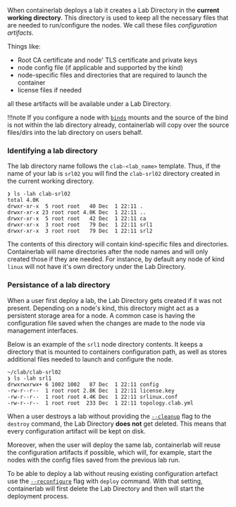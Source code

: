 When containerlab deploys a lab it creates a Lab Directory in the **current working directory**. This directory is used to keep all the necessary files that are needed to run/configure the nodes. We call these files _configuration artifacts_.

Things like:

* Root CA certificate and node' TLS certificate and private keys
* node config file (if applicable and supported by the kind)
* node-specific files and directories that are required to launch the container
* license files if needed

all these artifacts will be available under a Lab Directory.

!!!note
    If you configure a node with [`binds`](nodes.md#binds) mounts and the source of the bind is not within the lab directory already, containerlab will copy over the source files/dirs into the lab directory on users behalf.

### Identifying a lab directory
The lab directory name follows the `clab-<lab_name>` template. Thus, if the name of your lab is `srl02` you will find the `clab-srl02` directory created in the current working directory.

```
❯ ls -lah clab-srl02
total 4.0K
drwxr-xr-x  5 root root   40 Dec  1 22:11 .
drwxr-xr-x 23 root root 4.0K Dec  1 22:11 ..
drwxr-xr-x  5 root root   42 Dec  1 22:11 ca
drwxr-xr-x  3 root root   79 Dec  1 22:11 srl1
drwxr-xr-x  3 root root   79 Dec  1 22:11 srl2
```

The contents of this directory will contain kind-specific files and directories. Containerlab will name directories after the node names and will only created those if they are needed. For instance, by default any node of kind `linux` will not have it's own directory under the Lab Directory.

### Persistance of a lab directory
When a user first deploy a lab, the Lab Directory gets created if it was not present. Depending on a node's kind, this directory might act as a persistent storage area for a node. A common case is having the configuration file saved when the changes are made to the node via management interfaces.

Below is an example of the `srl1` node directory contents. It keeps a directory that is mounted to containers configuration path, as well as stores additional files needed to launch and configure the node.

```
~/clab/clab-srl02
❯ ls -lah srl1
drwxrwxrwx+ 6 1002 1002   87 Dec  1 22:11 config
-rw-r--r--  1 root root 2.8K Dec  1 22:11 license.key
-rw-r--r--  1 root root 4.4K Dec  1 22:11 srlinux.conf
-rw-r--r--  1 root root  233 Dec  1 22:11 topology.clab.yml
```

When a user destroys a lab without providing the [`--cleanup`](../cmd/destroy.md#cleanup) flag to the `destroy` command, the Lab Directory **does not** get deleted. This means that every configuration artifact will be kept on disk.

Moreover, when the user will deploy the same lab, containerlab will reuse the configuration artifacts if possible, which will, for example, start the nodes with the config files saved from the previous lab run.

To be able to deploy a lab without reusing existing configuration artefact use the [`--reconfigure`](../cmd/deploy.md#reconfigure) flag with `deploy` command. With that setting, containerlab will first delete the Lab Directory and then will start the deployment process.

